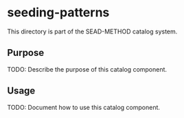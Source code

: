 # seeding-patterns

This directory is part of the SEAD-METHOD catalog system.

## Purpose

TODO: Describe the purpose of this catalog component.

## Usage

TODO: Document how to use this catalog component.
